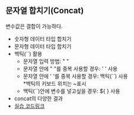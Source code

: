 ## 문자열 합치기(Concat)  
변수값은 결합이 가능하다.
* 숫자형 데이터 타입 합치기 
* 문자형 데이터 타입 합치기  
* 백틱(``) 활용  
  * 문자열 입력 방법: " "  
  * 문자열 안에 " "를 중복 사용할 경우: ' ' 사용  
  * 문자열 안에 ' '를 중복 사용할 경우: 백틱(``) 사용  
    *백틱의 키보드 위치는 ~표시  
  * 백틱(``)안에 변수를 넣고싶을 경우: ${  } 사용  
* concat의 다양한 결과  
* [실습 코드링크](https://github.com/stemkorea7/javascript/blob/master/basic_javascript/chapter5/concat.js)
